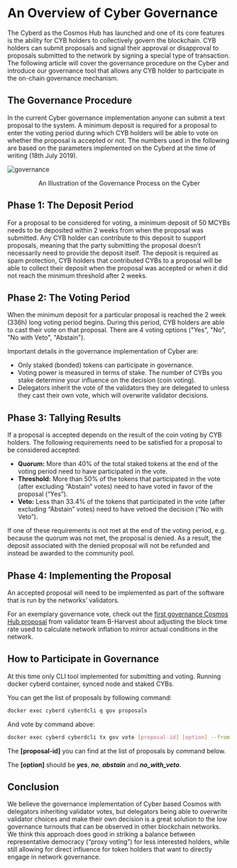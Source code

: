 # An Overview of Cyber Governance

The Cyberd as the Cosmos Hub has launched and one of its core features is the ability for CYB holders to collectively govern the blockchain. CYB holders can submit proposals and signal their approval or disapproval to proposals submitted to the network by signing a special type of transaction. The following article will cover the governance procedure on the Cyber and introduce our governance tool that allows any CYB holder to participate in the on-chain governance mechanism.

## The Governance Procedure

In the current Cyber governance implementation anyone can submit a text proposal to the system. A minimum deposit is required for a proposal to enter the voting period during which CYB holders will be able to vote on whether the proposal is accepted or not. The numbers used in the following are based on the parameters implemented on the Cyberd at the time of writing (18th July 2019).

![governance](https://ipfs.io/ipfs/QmTYkpGPb4f6cmUwSwTPawfarcojgmkN18i3sNm2kJ9xW6)

<p align="center">An Illustration of the Governance Process on the Cyber</p>

## Phase 1: The Deposit Period

For a proposal to be considered for voting, a minimum deposit of 50 MCYBs needs to be deposited within 2 weeks from when the proposal was submitted. Any CYB holder can contribute to this deposit to support proposals, meaning that the party submitting the proposal doesn’t necessarily need to provide the deposit itself. The deposit is required as spam protection, CYB holders that contributed CYBs to a proposal will be able to collect their deposit when the proposal was accepted or when it did not reach the minimum threshold after 2 weeks.

## Phase 2: The Voting Period

When the minimum deposit for a particular proposal is reached the 2 week (336h) long voting period begins. During this period, CYB holders are able to cast their vote on that proposal. There are 4 voting options ("Yes", "No", "No with Veto", "Abstain").

Important details in the governance implementation of Cyber are:

- Only staked (bonded) tokens can participate in governance.
- Voting power is measured in terms of stake. The number of CYBs you stake determine your influence on the decision (coin voting).
- Delegators inherit the vote of the validators they are delegated to unless they cast their own vote, which will overwrite validator decisions.

## Phase 3: Tallying Results
If a proposal is accepted depends on the result of the coin voting by CYB holders. The following requirements need to be satisfied for a proposal to be considered accepted:

- **Quorum:** More than 40% of the total staked tokens at the end of the voting period need to have participated in the vote.
- **Threshold:** More than 50% of the tokens that participated in the vote (after excluding “Abstain” votes) need to have voted in favor of the proposal (“Yes”).
- **Veto:** Less than 33.4% of the tokens that participated in the vote (after excluding “Abstain” votes) need to have vetoed the decision (“No with Veto”).

If one of these requirements is not met at the end of the voting period, e.g. because the quorum was not met, the proposal is denied. As a result, the deposit associated with the denied proposal will not be refunded and instead be awarded to the community pool.

## Phase 4: Implementing the Proposal

An accepted proposal will need to be implemented as part of the software that is run by the networks’ validators.

For an exemplary governance vote, check out the [first governance Cosmos Hub proposal](https://hubble.figment.network/cosmos/chains/cosmoshub-1/governance/proposals/1) from validator team B-Harvest about adjusting the block time rate used to calculate network inflation to mirror actual conditions in the network.

## How to Participate in Governance

At this time only CLI tool implemented for submitting and voting. Running docker cyberd container, synced node and staked CYBs.

You can get the list of proposals by following command:

```bash
docker exec cyberd cyberdcli q gov proposals
```

And vote by command above:

```bash
docker exec cyberd cyberdcli tx gov vote [proposal-id] [option] --from [keyname] --chain-id [chain id]
```

The **[proposal-id]** you can find at the list of proposals by command below.

The **[option]** should be ***yes***, ***no***, ***abstain*** and ***no_with_veto***.

## Conclusion

We believe the governance implementation of Cyber based Cosmos with delegators inheriting validator votes, but delegators being able to overwrite validator choices and make their own decision is a great solution to the low governance turnouts that can be observed in other blockchain networks. We think this approach does good in striking a balance between representative democracy (“proxy voting”) for less interested holders, while still allowing for direct influence for token holders that want to directly engage in network governance.
